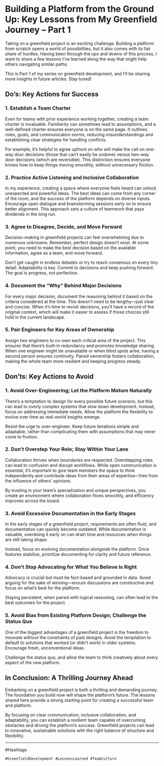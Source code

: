 # Building a Platform from the Ground Up: Key Lessons from My Greenfield Journey – Part 1

Taking on a greenfield project is an exciting challenge. Building a platform from scratch opens a world of possibilities, but it also comes with its fair share of hurdles. Having been through the ups and downs of this process, I want to share a few lessons I’ve learned along the way that might help others navigating similar paths.

This is Part 1 of my series on greenfield development, and I’ll be sharing more insights in future articles. Stay tuned!

## Do’s: Key Actions for Success

### 1. Establish a Team Charter
Even for teams with prior experience working together, creating a team charter is invaluable. Familiarity can sometimes lead to assumptions, and a well-defined charter ensures everyone is on the same page. It outlines roles, goals, and communication norms, reducing misunderstandings and establishing clear strategies for handling conflicts.

For example, it’s helpful to agree upfront on who will make the call on one-way door decisions (those that can’t easily be undone) versus two-way door decisions (which are reversible). This distinction ensures everyone knows how to keep things moving smoothly, without unnecessary friction.

### 2. Practice Active Listening and Inclusive Collaboration
In my experience, creating a space where everyone feels heard can unlock unexpected and powerful ideas. The best ideas can come from any corner of the room, and the success of the platform depends on diverse inputs. Encourage open dialogue and brainstorming sessions early on to ensure better alignment. This approach sets a culture of teamwork that pays dividends in the long run.

### 3. Agree to Disagree, Decide, and Move Forward
Decision-making in greenfield projects can feel overwhelming due to numerous unknowns. Remember, perfect design doesn’t exist. At some point, you need to make the best decision based on the available information, agree as a team, and move forward.

Don’t get caught in endless debates or try to reach consensus on every tiny detail. Adaptability is key. Commit to decisions and keep pushing forward. The goal is progress, not perfection.

### 4. Document the “Why” Behind Major Decisions
For every major decision, document the reasoning behind it based on the criteria considered at the time. This doesn’t need to be lengthy—just clear and concise. When it’s time to revisit decisions, you’ll have a record of the original context, which will make it easier to assess if those choices still hold in the current landscape.

### 5. Pair Engineers for Key Areas of Ownership
Assign two engineers to co-own each critical area of the project. This ensures that there’s built-in redundancy and promotes knowledge sharing. When one engineer might be unavailable or when blind spots arise, having a second person ensures continuity. Paired ownership fosters collaboration, making the whole team more resilient and keeping progress steady.

## Don’ts: Key Actions to Avoid

### 1. Avoid Over-Engineering; Let the Platform Mature Naturally
There’s a temptation to design for every possible future scenario, but this can lead to overly complex systems that slow down development. Instead, focus on addressing immediate needs. Allow the platform the flexibility to evolve over time as real-world insights emerge.

Resist the urge to over-engineer. Keep future iterations simple and adaptable, rather than complicating them with assumptions that may never come to fruition.

### 2. Don’t Overstep Your Role; Stay Within Your Lane
Collaboration thrives when boundaries are respected. Overstepping roles can lead to confusion and disrupt workflows. While open communication is essential, it’s important to give team members the space to think independently and contribute ideas from their areas of expertise—free from the influence of others’ opinions.

By trusting in your team’s specialization and unique perspectives, you create an environment where collaboration flows smoothly, and efficiency improves across the board.

### 3. Avoid Excessive Documentation in the Early Stages
In the early stages of a greenfield project, requirements are often fluid, and documentation can quickly become outdated. While documentation is valuable, overdoing it early on can drain time and resources when things are still taking shape.

Instead, focus on evolving documentation alongside the platform. Once features stabilize, prioritize documenting for clarity and future reference.

### 4. Don’t Stop Advocating for What You Believe Is Right
Advocacy is crucial but must be fact-based and grounded in data. Avoid arguing for the sake of winning—ensure discussions are constructive and focus on what’s best for the platform.

Staying persistent, when paired with logical reasoning, can often lead to the best outcomes for the project.

### 5. Avoid Bias from Existing Platform Design; Challenge the Status Quo
One of the biggest advantages of a greenfield project is the freedom to innovate without the constraints of past designs. Avoid the temptation to default to solutions that worked (or didn’t work) in older systems. Encourage fresh, unconventional ideas.

Challenge the status quo, and allow the team to think creatively about every aspect of the new platform.

## In Conclusion: A Thrilling Journey Ahead

Embarking on a greenfield project is both a thrilling and demanding journey. The foundation you build now will shape the platform’s future. The lessons shared here provide a strong starting point for creating a successful team and platform.

By focusing on clear communication, inclusive collaboration, and adaptability, you can establish a resilient team capable of overcoming obstacles and driving the platform’s success. Greenfield projects can lead to innovative, sustainable solutions with the right balance of structure and flexibility.

---

#Hashtags

`#GreenfieldDevelopment #LessonsLearned #TeamCulture`
